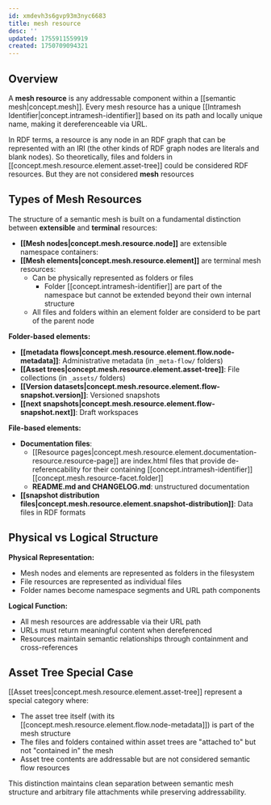 ```yaml
---
id: xmdevh3s6gvp93m3nyc6683
title: mesh resource
desc: ''
updated: 1755911559919
created: 1750709094321
---
```


## Overview

A **mesh resource** is any addressable component within a [[semantic mesh|concept.mesh]]. Every mesh resource has a unique [[Intramesh Identifier|concept.intramesh-identifier]] based on its path and locally unique name, making it dereferenceable via URL.

In RDF terms, a resource is any node in an RDF graph that can be represented with an IRI (the other kinds of RDF graph nodes are literals and blank nodes). So theoretically, files and folders in [[concept.mesh.resource.element.asset-tree]] could be considered RDF resources. But they are not considered **mesh** resources

## Types of Mesh Resources

The structure of a semantic mesh is built on a fundamental distinction between **extensible** and **terminal** resources:

- **[[Mesh nodes|concept.mesh.resource.node]]** are extensible namespace containers:
- **[[Mesh elements|concept.mesh.resource.element]]** are terminal mesh resources:
  - Can be physically represented as folders or files
    - Folder [[concept.intramesh-identifier]] are part of the namespace but cannot be extended beyond their own internal structure
  - All files and folders within an element folder are considerd to be part of the parent node

**Folder-based elements:**


- **[[metadata flows|concept.mesh.resource.element.flow.node-metadata]]**: Administrative metadata (in `_meta-flow/` folders)
- **[[Asset trees|concept.mesh.resource.element.asset-tree]]**: File collections (in `_assets/` folders)
- **[[Version datasets|concept.mesh.resource.element.flow-snapshot.version]]**: Versioned snapshots
- **[[next snapshots|concept.mesh.resource.element.flow-snapshot.next]]**: Draft workspaces

**File-based elements:**
- **Documentation files**: 
  - [[Resource pages|concept.mesh.resource.element.documentation-resource.resource-page]] are index.html files that provide de-referencability for their containing [[concept.intramesh-identifier]] [[concept.mesh.resource-facet.folder]]
  - **README.md and CHANGELOG.md**: unstructured documentation
- **[[snapshot distribution files|concept.mesh.resource.element.snapshot-distribution]]**: Data files in RDF formats

## Physical vs Logical Structure

**Physical Representation:**
- Mesh nodes and elements are represented as folders in the filesystem
- File resources are represented as individual files
- Folder names become namespace segments and URL path components

**Logical Function:**
- All mesh resources are addressable via their URL path
- URLs must return meaningful content when dereferenced
- Resources maintain semantic relationships through containment and cross-references

## Asset Tree Special Case

[[Asset trees|concept.mesh.resource.element.asset-tree]] represent a special category where:
- The asset tree itself (with its [[concept.mesh.resource.element.flow.node-metadata]]) is part of the mesh structure
- The files and folders contained within asset trees are "attached to" but not "contained in" the mesh
- Asset tree contents are addressable but are not considered semantic flow resources

This distinction maintains clean separation between semantic mesh structure and arbitrary file attachments while preserving addressability.

